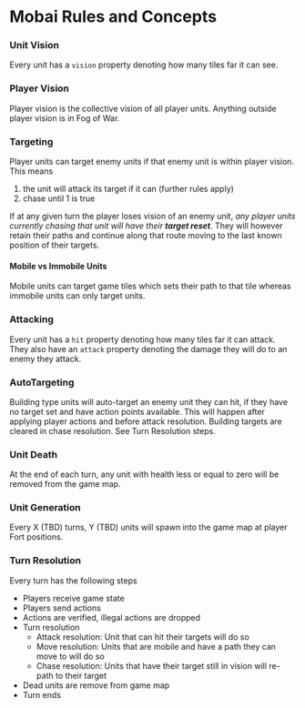 # Mobai Rules and Concepts

### Unit Vision

Every unit has a `vision` property denoting how many tiles far it can see.

### Player Vision

Player vision is the collective vision of all player units. Anything outside player
vision is in Fog of War.

### Targeting

Player units can target enemy units if that enemy unit is within player vision. This means

1. the unit will attack its target if it can (further rules apply)
2. chase until 1 is true

If at any given turn the player loses vision of an enemy unit, _any player units
currently chasing that unit will have their **target reset**_. They will however retain
their paths and continue along that route moving to the last known position of their
targets.

#### Mobile vs Immobile Units

Mobile units can target game tiles which sets their path to that tile whereas
immobile units can only target units.

### Attacking

Every unit has a `hit` property denoting how many tiles far it can attack. They also
have an `attack` property denoting the damage they will do to an enemy they attack.

### AutoTargeting

Building type units will auto-target an enemy unit they can hit, if they have no target
set and have action points available. This will happen after applying player actions and
before attack resolution. Building targets are cleared in chase resolution. See
Turn Resolution steps.

### Unit Death

At the end of each turn, any unit with health less or equal to zero will be removed
from the game map.

### Unit Generation

Every X (TBD) turns, Y (TBD) units will spawn into the game map at player Fort positions.

### Turn Resolution

Every turn has the following steps

* Players receive game state
* Players send actions
* Actions are verified, illegal actions are dropped
* Turn resolution
    * Attack resolution: Unit that can hit their targets will do so
    * Move resolution: Units that are mobile and have a path they can move to will do so
    * Chase resolution: Units that have their target still in vision will re-path to their target
* Dead units are remove from game map
* Turn ends
